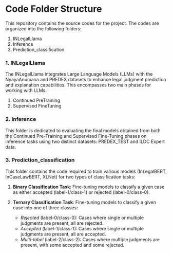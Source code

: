 # Code Folder Structure
This repository contains the source codes for the project. The codes are organized into the following folders:
1. INLegalLlama
2. Inference
3. Prediction_classification

### 1. INLegalLlama
The INLegalLlama integrates Large Language Models (LLMs) with the NyayaAnumana and PREDEX datasets to enhance legal judgment prediction and explanation capabilities. 
This encompasses two main phases for working with LLMs:
1. Continued PreTraining
2. Supervised FineTuning
### 2. Inference
This folder is dedicated to evaluating the final models obtained from both the Continued Pre-Training and Supervised Fine-Tuning phases on inference tasks using two distinct datasets: PREDEX_TEST and ILDC Expert data.

### 3. Prediction_classification

This folder contains the code required to train various models (InLegalBERT, InCaseLawBERT, XLNet) for two types of classification tasks:

1. **Binary Classification Task**: Fine-tuning models to classify a given case as either accepted (label-1/class-1) or rejected (label-0/class-0).

2. **Ternary Classification Task**: Fine-tuning models to classify a given case into one of three classes:
   - *Rejected* (label-0/class-0): Cases where single or multiple judgments are present, all are rejected.
   - *Accepted* (label-1/class-1): Cases where single or multiple judgments are present, all are accepted.
   - *Multi-label* (label-2/class-2): Cases where multiple judgments are present, with some accepted and some rejected.
